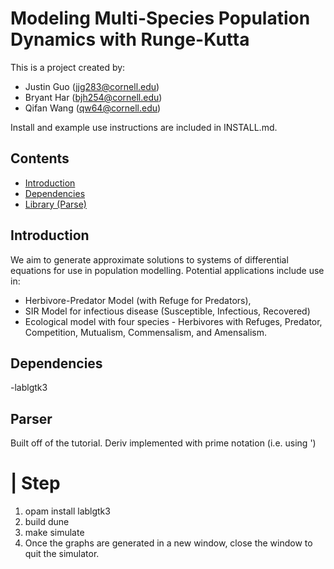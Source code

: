 # Modeling Multi-Species Population Dynamics with Runge-Kutta

This is a project created by:
- Justin Guo (jjg283@cornell.edu)
- Bryant Har (bjh254@cornell.edu)
- Qifan Wang (qw64@cornell.edu)


Install and example use instructions are included in INSTALL.md.

## Contents
- [Introduction](#introduction)
- [Dependencies](#dependencies) 
- [Library (Parse)](#parser) 

## Introduction
We aim to generate approximate solutions to systems of differential equations for use in population modelling. Potential applications include use in: 
- Herbivore-Predator Model (with Refuge for Predators),
- SIR Model for infectious disease (Susceptible, Infectious, Recovered)
- Ecological model with four species - Herbivores with Refuges, Predator, Competition, Mutualism, Commensalism, and Amensalism.


## Dependencies
-lablgtk3


## Parser
Built off of the tutorial. Deriv implemented with prime notation (i.e. using ')


# | Step
1. opam install lablgtk3
2. build dune
3. make simulate
4. Once the graphs are generated in a new window, close the window to quit the simulator.
